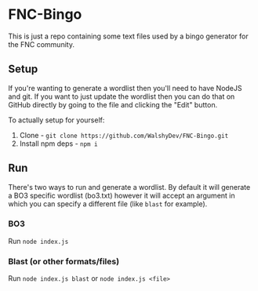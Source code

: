 # FNC-Bingo

This is just a repo containing some text files used by a bingo generator for the FNC community.

## Setup
If you're wanting to generate a wordlist then you'll need to have NodeJS and git. If you want to just update the wordlist then you can do that on GitHub directly by going to the file and clicking the "Edit" button.

To actually setup for yourself:
1. Clone - `git clone https://github.com/WalshyDev/FNC-Bingo.git`
1. Install npm deps - `npm i`

## Run
There's two ways to run and generate a wordlist. By default it will generate a BO3 specific wordlist (bo3.txt) however it will accept an argument in which you can specify a different file (like `blast` for example).

### BO3
Run `node index.js`

### Blast (or other formats/files)
Run `node index.js blast` or `node index.js <file>`

